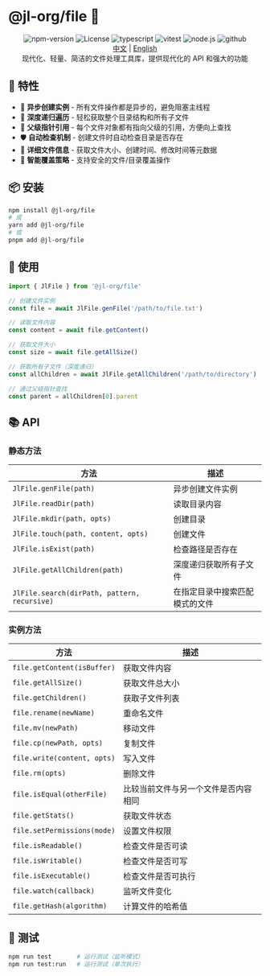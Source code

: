 # @jl-org/file 📁

<div align="center">
  <img alt="npm-version" src="https://img.shields.io/npm/v/@jl-org/file?color=red&logo=npm" />
  <img alt="License" src="https://img.shields.io/npm/l/@jl-org/file?color=blue" />
  <img alt="typescript" src="https://img.shields.io/badge/TypeScript-3178C6?logo=typescript&logoColor=white" />
  <img alt="vitest" src="https://img.shields.io/badge/Vitest-646CFF?logo=vitest&logoColor=white" />
  <img alt="node.js" src="https://img.shields.io/badge/Node.js-339933?logo=nodedotjs&logoColor=white" />
  <img alt="github" src="https://img.shields.io/badge/GitHub-181717?logo=github&logoColor=white" />
</div>

<div align="center">
  <a href="./README.md">中文</a>
  <span>|</span>
  <a href="./README.en.md">English</a>
</div>

<div align="center">
  现代化、轻量、简洁的文件处理工具库，提供现代化的 API 和强大的功能
</div>

## 🌟 特性

- 🔄 **异步创建实例** - 所有文件操作都是异步的，避免阻塞主线程
- 📂 **深度递归遍历** - 轻松获取整个目录结构和所有子文件
- 🔗 **父级指针引用** - 每个文件对象都有指向父级的引用，方便向上查找
- 🛡️ **自动检查机制** - 创建文件时自动检查目录是否存在
- 📏 **详细文件信息** - 获取文件大小、创建时间、修改时间等元数据
- 🧠 **智能覆盖策略** - 支持安全的文件/目录覆盖操作

## 📦 安装

```bash
npm install @jl-org/file
# 或
yarn add @jl-org/file
# 或
pnpm add @jl-org/file
```

## 🚀 使用

```ts
import { JlFile } from '@jl-org/file'

// 创建文件实例
const file = await JlFile.genFile('/path/to/file.txt')

// 读取文件内容
const content = await file.getContent()

// 获取文件大小
const size = await file.getAllSize()

// 获取所有子文件（深度递归）
const allChildren = await JlFile.getAllChildren('/path/to/directory')

// 通过父级指针查找
const parent = allChildren[0].parent
```

## 📚 API

### 静态方法

| 方法 | 描述 |
|------|------|
| `JlFile.genFile(path)` | 异步创建文件实例 |
| `JlFile.readDir(path)` | 读取目录内容 |
| `JlFile.mkdir(path, opts)` | 创建目录 |
| `JlFile.touch(path, content, opts)` | 创建文件 |
| `JlFile.isExist(path)` | 检查路径是否存在 |
| `JlFile.getAllChildren(path)` | 深度递归获取所有子文件 |
| `JlFile.search(dirPath, pattern, recursive)` | 在指定目录中搜索匹配模式的文件 |

### 实例方法

| 方法 | 描述 |
|------|------|
| `file.getContent(isBuffer)` | 获取文件内容 |
| `file.getAllSize()` | 获取文件总大小 |
| `file.getChildren()` | 获取子文件列表 |
| `file.rename(newName)` | 重命名文件 |
| `file.mv(newPath)` | 移动文件 |
| `file.cp(newPath, opts)` | 复制文件 |
| `file.write(content, opts)` | 写入文件 |
| `file.rm(opts)` | 删除文件 |
| `file.isEqual(otherFile)` | 比较当前文件与另一个文件是否内容相同 |
| `file.getStats()` | 获取文件状态 |
| `file.setPermissions(mode)` | 设置文件权限 |
| `file.isReadable()` | 检查文件是否可读 |
| `file.isWritable()` | 检查文件是否可写 |
| `file.isExecutable()` | 检查文件是否可执行 |
| `file.watch(callback)` | 监听文件变化 |
| `file.getHash(algorithm)` | 计算文件的哈希值 |

## 🧪 测试

```bash
npm run test       # 运行测试（监听模式）
npm run test:run   # 运行测试（单次执行）
```
